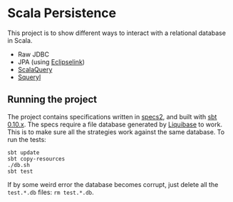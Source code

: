 # Scala Persistence

This project is to show different ways to interact with a relational database in Scala.

* Raw JDBC
* JPA (using [Eclipselink][eclipselink])
* [ScalaQuery][scalaquery]
* [Squeryl][squeryl]


## Running the project

The project contains specifications written in [specs2], and built with [sbt 0.10.x][sbt]. The specs require a file database generated by [Liquibase][liquibase] to work. This is to make sure all the strategies work against the same database. To run the tests:

    sbt update
    sbt copy-resources
    ./db.sh
    sbt test
    
If by some weird error the database becomes corrupt, just delete all the `test.*.db` files: `rm test.*.db`.


[specs2]:http://specs2.org
[sbt]:https://github.com/harrah/xsbt/
[scalaquery]:http://scalaquery.org
[squeryl]:http://squeryl.org
[eclipselink]:http://www.eclipse.org/eclipselink/
[liquibase]:http://www.liquibase.org/
